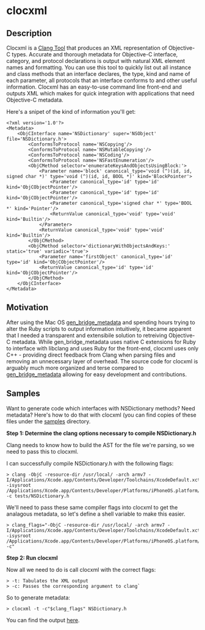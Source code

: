 clocxml
===

Description
---
Clocxml is a [Clang Tool](http:/clang.llvm.org/docs/LibTooling.html) that produces an XML representation of Objective-C types. Accurate and thorough metadata for Objective-C interface, category, and protocol declarations is output with natural XML element names and formatting. You can use this tool to quickly list out all instance and class methods that an interface declares, the type, kind and name of each parameter, all protocols that an interface conforms to and other useful information. Clocxml has an easy-to-use command line front-end and outputs XML which makes for quick integration with applications that need Objective-C metadata. 

Here's a snipet of the kind of information you'll get:

```
<?xml version='1.0'?>
<Metadata>
    <ObjCInterface name='NSDictionary' super='NSObject' file='NSDictionary.h'>
        <ConformsToProtocol name='NSCopying'/>
        <ConformsToProtocol name='NSMutableCopying'/>
        <ConformsToProtocol name='NSCoding'/>
        <ConformsToProtocol name='NSFastEnumeration'/>
        <ObjCMethod selector='enumerateKeysAndObjectsUsingBlock:'>
            <Parameter name='block' canonical_type='void (^)(id, id, signed char *)' type='void (^)(id, id, BOOL *)' kind='BlockPointer'>
                <Parameter canonical_type='id' type='id' kind='ObjCObjectPointer'/>
                <Parameter canonical_type='id' type='id' kind='ObjCObjectPointer'/>
                <Parameter canonical_type='signed char *' type='BOOL *' kind='Pointer'/>
                <ReturnValue canonical_type='void' type='void' kind='Builtin'/>
            </Parameter>
            <ReturnValue canonical_type='void' type='void' kind='Builtin'/>
        </ObjCMethod>
        <ObjCMethod selector='dictionaryWithObjectsAndKeys:' static='true' variadic='true'>
            <Parameter name='firstObject' canonical_type='id' type='id' kind='ObjCObjectPointer'/>
            <ReturnValue canonical_type='id' type='id' kind='ObjCObjectPointer'/>
        </ObjCMethod>
    </ObjCInterface>
</Metadata>
```


Motivation
---
After using the Mac OS [gen_bridge_metadata](https:/developer.apple.com/library/mac/documentation/Darwin/Reference/ManPages/man1/gen_bridge_metadata.1.html) and spending hours trying to alter the Ruby scripts to output information intuitively, it became apparent that I needed a transparent and extensibile solution to retreiving Objective-C metadata. While gen_bridge_metadata uses native C extensions for Ruby to interface with libclang and uses Ruby for the front-end, clocxml uses only C++ - providing direct feedback from Clang when parsing files and removing an unnecessary layer of overhead. The source code for clocxml is arguably much more organized and terse compared to [gen_bridge_metadata](https:/github.com/mobiruby/BridgeSupport) allowing for easy development and contributions.

Samples
---
Want to generate code which interfaces with NSDictionary methods? Need metadata? Here's how to do that with clocxml (you can find copies of these files under the [samples](samples) directory.

**Step 1: Determine the clang options necessary to compile NSDictionary.h**

Clang needs to know how to build the AST for the file we're parsing, so we need to pass this to clocxml.

I can successfully compile NSDictionary.h with the following flags:

```
> clang -ObjC -resource-dir /usr/local/ -arch armv7 -I/Applications/Xcode.app/Contents/Developer/Toolchains/XcodeDefault.xctoolchain/usr/lib/clang/4.2/include/ -isysroot /Applications/Xcode.app/Contents/Developer/Platforms/iPhoneOS.platform/Developer/SDKs/iPhoneOS6.1.sdk -c tests/NSDictionary.h
```

We'll need to pass these same compiler flags into clocxml to get the analagous metadata, so let's define a shell variable to make this easier.

```
> clang_flags="-ObjC -resource-dir /usr/local/ -arch armv7 -I/Applications/Xcode.app/Contents/Developer/Toolchains/XcodeDefault.xctoolchain/usr/lib/clang/4.2/include/ -isysroot /Applications/Xcode.app/Contents/Developer/Platforms/iPhoneOS.platform/Developer/SDKs/iPhoneOS6.1.sdk -c"
```

**Step 2: Run clocxml**

Now all we need to do is call clocxml with the correct flags:

```
> -t: Tabulates the XML output
> -c: Passes the corresponding argument to clang`
```

So to generate metadata:

```
> clocxml -t -c"$clang_flags" NSDictionary.h
```

You can find the output [here](samples/NSDictionary.xml).
